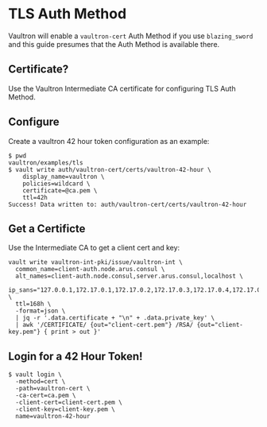 # TLS Auth Method

Vaultron will enable a `vaultron-cert` Auth Method if you use `blazing_sword` and this guide presumes that the Auth Method is available there.

## Certificate?

Use the Vaultron Intermediate CA certificate for configuring TLS Auth Method.

## Configure

Create a vaultron 42 hour token configuration as an example:

```
$ pwd
vaultron/examples/tls
$ vault write auth/vaultron-cert/certs/vaultron-42-hour \
    display_name=vaultron \
    policies=wildcard \
    certificate=@ca.pem \
    ttl=42h
Success! Data written to: auth/vaultron-cert/certs/vaultron-42-hour
```

## Get a Certificte

Use the Intermediate CA to get a client cert and key:

```
vault write vaultron-int-pki/issue/vaultron-int \
  common_name=client-auth.node.arus.consul \
  alt_names=client-auth.node.consul,server.arus.consul,localhost \
  ip_sans="127.0.0.1,172.17.0.1,172.17.0.2,172.17.0.3,172.17.0.4,172.17.0.5,172.17.0.6,172.17.0.7,172.17.0.8,172.17.0.9,172.17.0.10,172.17.0.11,172.17.0.12,172.17.0.13,172.17.0.14,172.17.0.15,172.17.0.16,172.17.0.17,172.17.0.18,172.17.0.19,172.17.0.20,100.115.92.200,100.115.92.201,100.115.92.202,100.115.92.203,100.115.92.204,100.115.92.205,100.115.92.206,100.115.92.207,100.115.92.208,100.115.92.209,100.115.92.210,100.115.92.211,100.115.92.212,100.115.92.213,100.115.92.214,100.115.92.215,100.115.92.216,100.115.92.217,100.115.92.218,100.115.92.219,100.115.92.220" \
  ttl=168h \
  -format=json \
  | jq -r '.data.certificate + "\n" + .data.private_key' \
  | awk '/CERTIFICATE/ {out="client-cert.pem"} /RSA/ {out="client-key.pem"} { print > out }'
```

## Login for a 42 Hour Token!

```
$ vault login \
  -method=cert \
  -path=vaultron-cert \
  -ca-cert=ca.pem \
  -client-cert=client-cert.pem \
  -client-key=client-key.pem \
  name=vaultron-42-hour
```